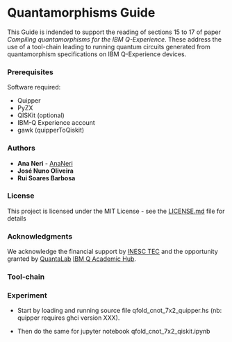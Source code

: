 # Quantamorphisms Guide

This Guide is indended to support the reading of sections 15 to 17 of paper *Compiling quantamorphisms for the IBM Q-Experience*. These address the use of a tool-chain leading to running quantum circuits generated from quantamorphism specifications on IBM Q-Experience devices.

### Prerequisites

Software required:
* Quipper
* PyZX
* QISKit (optional)
* IBM-Q Experience account
* gawk (quipperToQiskit)

### Authors

* **Ana Neri** - [AnaNeri](https://github.com/AnaNeri)
* **José Nuno Oliveira** 
* **Rui Soares Barbosa**

### License

This project is licensed under the MIT License - see the [LICENSE.md](LICENSE.md) file for details

### Acknowledgments

We acknowledge the financial support by [INESC TEC](https://www.inesctec.pt/en#intro) and the opportunity granted by [QuantaLab](http://www.quantalab.org/) [IBM Q Academic Hub](https://www.ibm.com/quantum-computing/network/members/).

### Tool-chain


### Experiment

* Start by loading and running source file qfold_cnot_7x2_quipper.hs (nb: quipper requires ghci version XXX).

* Then do the same for jupyter notebook qfold_cnot_7x2_qiskit.ipynb


